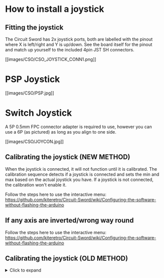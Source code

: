 # How to install a joystick
## Fitting the joystick
The Circuit Sword has 2x joystick ports, both are labelled with the pinout where X is left/right and Y is up/down. See the board itself for the pinout and match up yourself to the included 4pin JST SH connectors.

[[images/CSO/CSO_JOYSTICK_CONN1.png]]

# PSP Joystick
[[images/CSO/PSP.jpg]]

# Switch Joystick
A 5P 0.5mm FPC connector adapter is required to use, however you can use a 6P (as pictured) as long as you align to one side.

[[images/CSO/JOYCON.jpg]]

## Calibrating the joystick (NEW METHOD)
When the joystick is connected, it will not function until it is calibrated. The calibration sequence detects if a joystick is connected and sets the min and max based on the actual joystick you have. If a joystick is not connected, the calibration won't enable it.

Follow the steps here to use the interactive menu: https://github.com/kiteretro/Circuit-Sword/wiki/Configuring-the-software-without-flashing-the-arduino

## If any axis are inverted/wrong way round
Follow the steps here to use the interactive menu: https://github.com/kiteretro/Circuit-Sword/wiki/Configuring-the-software-without-flashing-the-arduino

## Calibrating the joystick (OLD METHOD)
<details>
<summary>Click to expand</summary>

1. Power off everything
2. (Optional) Remove the SD (as we do not want the Circuit Sword to boot)
3. Hold the START button
4. Turn the power switch ON
5. After 3 seconds, release the START button and slowly rotate the joystick through its entire motion. You will have 10 seconds to do this
6. (Optional) Connect up to a PC to see the joystick output (tips [here](https://github.com/kiteretro/Circuit-Sword/wiki/Configuration-Switches))
7. Turn off, put SD in, boot, configure gamepad
</details>